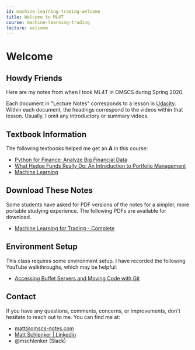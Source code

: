 ```yaml
---
id: machine-learning-trading-welcome
title: Welcome to ML4T
course: machine-learning-trading
lecture: welcome
---
```


# Welcome

## Howdy Friends

Here are my notes from when I took ML4T in OMSCS during Spring 2020.

Each document in "Lecture Notes" corresponds to a lesson in [Udacity](https://classroom.udacity.com/courses/ud501). Within each document, the headings correspond to the videos within that lesson. Usually, I omit any introductory or summary videos.

## Textbook Information

The following textbooks helped me get an **A** in this course:

* [Python for Finance: Analyze Big Financial Data](https://amzn.to/3gm1l0H)
* [What Hedge Funds Really Do: An Introduction to Portfolio Management](https://amzn.to/3cXFLgK)
* [Machine Learning](https://amzn.to/36sMbSv)

## Download These Notes

Some students have asked for PDF versions of the notes for a simpler, more portable studying experience. The following PDFs are available for download.

* [Machine Learning for Trading - Complete](https://payhip.com/b/h5Pv)

## Environment Setup

This class requires some environment setup. I have recorded the following YouTube walkthroughs, which may be helpful:

* [Accessing Buffet Servers and Moving Code with Git](https://www.youtube.com/watch?v=PcAZ1qn4lGo)

## Contact

If you have any questions, comments, concerns, or improvements, don't hesitate to reach out to me. You can find me at:

* [matt@omscs-notes.com](mailto:matt@omscs-notes.com)
* [Matt Schlenker \| Linkedin](https://www.linkedin.com/in/matt-schlenker-3457b047/)
* @mschlenker \(Slack\)

